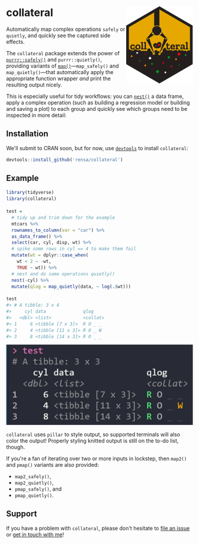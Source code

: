 # collateral <img src="man/figures/logo.svg" align="right" width="180px" />

Automatically map complex operations `safely` or `quietly`, and quickly see the captured side effects.

The `collateral` package extends the power of [`purrr::safely()`](https://purrr.tidyverse.org/reference/safely.html) and `purrr::quietly()`, providing variants of [`map()`](https://purrr.tidyverse.org/reference/map.html)—`map_safely()` and `map_quietly()`—that automatically apply the appropriate function wrapper _and_ print the resulting output nicely.

This is especially useful for tidy workflows: you can [`nest()`](https://tidyr.tidyverse.org/reference/nest.html) a data frame, apply a complex operation (such as building a regression model or building and saving a plot) to each group and quickly see which groups need to be inspected in more detail:

## Installation

We'll submit to CRAN soon, but for now, use [`devtools`](https://cran.r-project.org/web/packages/devtools/index.html) to install `collateral`:

```r
devtools::install_github('rensa/collateral')
```

## Example

```r
library(tidyverse)
library(collateral)

test =
  # tidy up and trim down for the example
  mtcars %>%
  rownames_to_column(var = "car") %>%
  as_data_frame() %>%
  select(car, cyl, disp, wt) %>%
  # spike some rows in cyl == 4 to make them fail
  mutate(wt = dplyr::case_when(
    wt < 2 ~ -wt,
    TRUE ~ wt)) %>%
  # nest and do some operations quietly()
  nest(-cyl) %>%
  mutate(qlog = map_quietly(data, ~ log(.$wt)))

test
#> # A tibble: 3 x 4
#>     cyl data              qlog
#>   <dbl> <list>            <collat>
#> 1     6 <tibble [7 x 3]>  R O _ _
#> 2     4 <tibble [11 x 3]> R O _ W
#> 3     8 <tibble [14 x 3]> R O _ _
```

![Example of styled `collateral` output](man/figures/collateral_example.png)

`collateral` uses `pillar` to style output, so supported terminals will also color the output! Properly styling knitted output is still on the to-do list, though.

If you're a fan of iterating over two or more inputs in lockstep, then `map2()` and `pmap()` variants are also provided:

* `map2_safely()`,
* `map2_quietly()`,
* `pmap_safely()`, and
* `pmap_quietly()`.

## Support

If you have a problem with `collateral`, please don't hesitate to [file an issue](https://github.com/rensa/collateral/issues/new) or [get in touch with me](twitter.com/rensa_co)!
